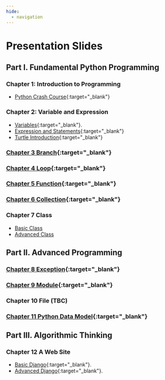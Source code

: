 ```yaml
---
hide:
  - navigation
---
```


# Presentation Slides

## Part I. Fundamental Python Programming

### Chapter 1: Introduction to Programming

- [Python Crash Course](ch01_introduction/slides/crash_course.slides.html){:target="\_blank"}

### Chapter 2: Variable and Expression

- [Variables](ch02_variable/slides/variables.slides.html){:target="\_blank"}.
- [Expression and Statements](ch02_variable/slides/expression_statement.slides.html){:target="\_blank"}
- [Turtle Introduction](ch02_variable/slides/turtle_introduction.slides.html){:target="\_blank"}

### [Chapter 3 Branch](ch03_branch/slides/branch.slides.html){:target="\_blank"}

### [Chapter 4 Loop](ch04_loop/slides/loop.slides.html){:target="\_blank"}

### [Chapter 5 Function](ch05_function/slides/function.slides.html){:target="\_blank"}

### [Chapter 6 Collection](ch06_collection/slides/collection.slides.html){:target="\_blank"}

### Chapter 7 Class

- [Basic Class](ch07_class/slides/basic_class.slides.html)
- [Advanced Class](ch07_class/slides/advanced_class.slides.html)

## Part II. Advanced Programming

### [Chapter 8 Exception](ch08_exception/slides/exception.slides.html){:target="\_blank"}

### [Chapter 9 Module](ch09_module/slides/module.slides.html){:target="\_blank"}

### Chapter 10 File (TBC)

### [Chapter 11 Python Data Model](ch11_data_model/slides/data_model.slides.html){:target="\_blank"}

## Part III. Algorithmic Thinking

### Chapter 12 A Web Site

- [Basic Django](ch12_django/slides/basic_django.slides.html){:target="\_blank"}.
- [Advanced Django](ch12_django/slides/advanced_django.slides.html){:target="\_blank"}.
